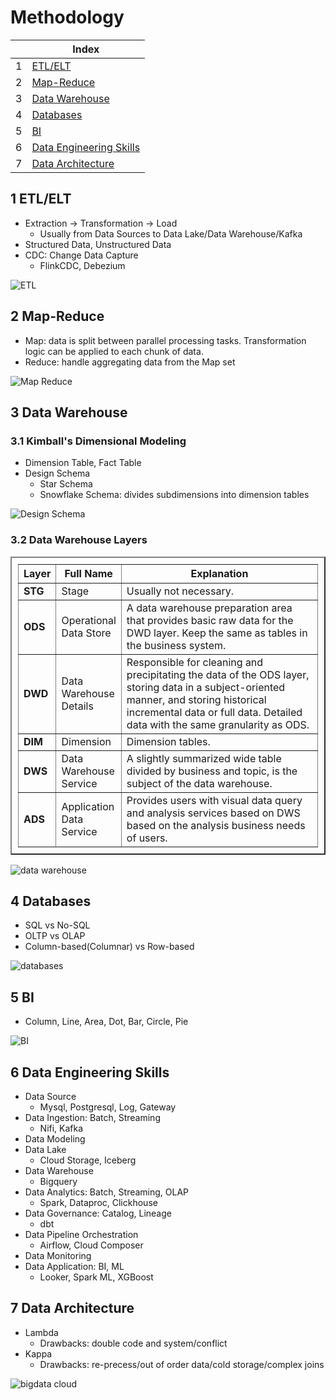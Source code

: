 # Methodology

| |Index|
|---|---|
|1|[ETL/ELT](#etl)|
|2|[Map-Reduce](#mr)|
|3|[Data Warehouse](#dw)|
|4|[Databases](#db)|
|5|[BI](#bi)|
|6|[Data Engineering Skills](#de)|
|7|[Data Architecture](#architecture)|

## <a id='etl'></a>1 ETL/ELT
- Extraction -> Transformation -> Load
  - Usually from Data Sources to Data Lake/Data Warehouse/Kafka
- Structured Data, Unstructured Data
- CDC: Change Data Capture
  - FlinkCDC, Debezium

![ETL](https://github.com/barneywill/bigdata_demo/blob/main/imgs/etl.jpg)

## <a id='mr'></a>2 Map-Reduce
- Map: data is split between parallel processing tasks. Transformation logic can be applied to each chunk of data.
- Reduce: handle aggregating data from the Map set

![Map Reduce](https://github.com/barneywill/bigdata_demo/blob/main/imgs/mr.jpg)

## <a id='dw'></a>3 Data Warehouse

### 3.1 Kimball's Dimensional Modeling
- Dimension Table, Fact Table
- Design Schema
  - Star Schema
  - Snowflake Schema: divides subdimensions into dimension tables

![Design Schema](https://github.com/barneywill/bigdata_demo/blob/main/imgs/design_schema.jpg)

### 3.2 Data Warehouse Layers

<table border="2" style="width:100%; padding: 10px;">
    <tr style="height:30px;"><th style="width:5%;text-align: center;">Layer</th><th style="width:20%;text-align: center;">Full Name</th><th style="text-align: center;">Explanation</th></tr>
    <tr><td style="font-weight:bold;">STG</td><td>Stage</td><td>Usually not necessary.</td></tr>
    <tr><td style="font-weight:bold;">ODS</td><td>Operational Data Store</td><td>A data warehouse preparation area that provides basic raw data for the DWD layer. Keep the same as tables in the business system.</td></tr>
    <tr><td style="font-weight:bold;">DWD</td><td>Data Warehouse Details</td><td>Responsible for cleaning and precipitating the data of the ODS layer, storing data in a subject-oriented manner, and storing historical incremental data or full data. Detailed data with the same granularity as ODS.</td></tr>
    <tr><td style="font-weight:bold;">DIM</td><td>Dimension</td><td>Dimension tables.</td></tr>
    <tr><td style="font-weight:bold;">DWS</td><td>Data Warehouse Service</td><td>A slightly summarized wide table divided by business and topic, is the subject of the data warehouse.</td></tr>
    <tr><td style="font-weight:bold;">ADS</td><td>Application Data Service</td><td>Provides users with visual data query and analysis services based on DWS based on the analysis business needs of users. </td></tr>
</table>

![data warehouse](https://github.com/barneywill/bigdata_demo/blob/main/imgs/data_warehouse.jpeg)

## <a id='db'></a>4 Databases
- SQL vs No-SQL
- OLTP vs OLAP
- Column-based(Columnar) vs Row-based

![databases](https://github.com/barneywill/bigdata_demo/blob/main/imgs/databases.jpeg)

## <a id='bi'></a>5 BI
- Column, Line, Area, Dot, Bar, Circle, Pie

![BI](https://github.com/barneywill/bigdata_demo/blob/main/imgs/bi_charts.jpeg)

## <a id='de'></a>6 Data Engineering Skills
- Data Source
  - Mysql, Postgresql, Log, Gateway
- Data Ingestion: Batch, Streaming
  - Nifi, Kafka
- Data Modeling
- Data Lake
  - Cloud Storage, Iceberg
- Data Warehouse
  - Bigquery
- Data Analytics: Batch, Streaming, OLAP
  - Spark, Dataproc, Clickhouse
- Data Governance: Catalog, Lineage
  - dbt
- Data Pipeline Orchestration
  - Airflow, Cloud Composer
- Data Monitoring
- Data Application: BI, ML
  - Looker, Spark ML, XGBoost

## <a id='architecture'></a> 7 Data Architecture
- Lambda
  - Drawbacks: double code and system/conflict
- Kappa
  - Drawbacks: re-precess/out of order data/cold storage/complex joins

![bigdata cloud](https://github.com/barneywill/bigdata_demo/blob/main/imgs/bigdata_cloud.jpg)
